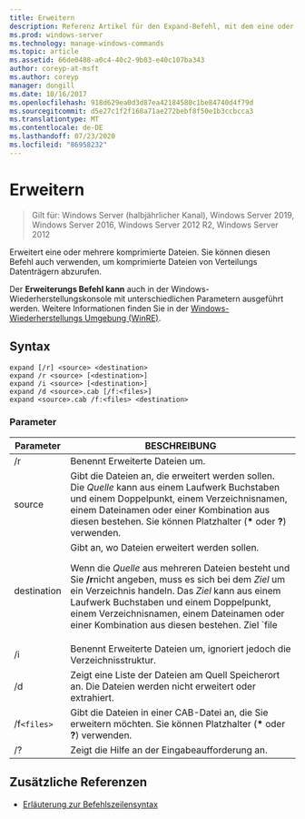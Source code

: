 ```yaml
---
title: Erweitern
description: Referenz Artikel für den Expand-Befehl, mit dem eine oder mehrere komprimierte Dateien erweitert werden.
ms.prod: windows-server
ms.technology: manage-windows-commands
ms.topic: article
ms.assetid: 66de0488-a0c4-40c2-9b03-e40c107ba343
author: coreyp-at-msft
ms.author: coreyp
manager: dongill
ms.date: 10/16/2017
ms.openlocfilehash: 918d629ea0d3d87ea42184580c1be84740d4f79d
ms.sourcegitcommit: d5e27c1f2f168a71ae272bebf8f50e1b3ccbcca3
ms.translationtype: MT
ms.contentlocale: de-DE
ms.lasthandoff: 07/23/2020
ms.locfileid: "86958232"
---
```

# <a name="expand"></a>Erweitern

> Gilt für: Windows Server (halbjährlicher Kanal), Windows Server 2019, Windows Server 2016, Windows Server 2012 R2, Windows Server 2012

Erweitert eine oder mehrere komprimierte Dateien. Sie können diesen Befehl auch verwenden, um komprimierte Dateien von Verteilungs Datenträgern abzurufen.

Der **Erweiterungs Befehl kann** auch in der Windows-Wiederherstellungskonsole mit unterschiedlichen Parametern ausgeführt werden. Weitere Informationen finden Sie in der [Windows-Wiederherstellungs Umgebung (WinRE)](/windows-hardware/manufacture/desktop/windows-recovery-environment--windows-re--technical-reference).

## <a name="syntax"></a>Syntax

```
expand [/r] <source> <destination>
expand /r <source> [<destination>]
expand /i <source> [<destination>]
expand /d <source>.cab [/f:<files>]
expand <source>.cab /f:<files> <destination>
```

### <a name="parameters"></a>Parameter

| Parameter | BESCHREIBUNG |
| --------- | ----------- |
| /r | Benennt Erweiterte Dateien um. |
| source | Gibt die Dateien an, die erweitert werden sollen. Die *Quelle* kann aus einem Laufwerk Buchstaben und einem Doppelpunkt, einem Verzeichnisnamen, einem Dateinamen oder einer Kombination aus diesen bestehen. Sie können Platzhalter (**&#42;** oder **?**) verwenden. |
| destination | Gibt an, wo Dateien erweitert werden sollen.<p>Wenn die *Quelle* aus mehreren Dateien besteht und Sie **/r**nicht angeben, muss es sich bei dem *Ziel* um ein Verzeichnis handeln. Das *Ziel* kann aus einem Laufwerk Buchstaben und einem Doppelpunkt, einem Verzeichnisnamen, einem Dateinamen oder einer Kombination aus diesen bestehen. Ziel `file | path` Spezifikation. |
| /i | Benennt Erweiterte Dateien um, ignoriert jedoch die Verzeichnisstruktur. |
| /d | Zeigt eine Liste der Dateien am Quell Speicherort an. Die Dateien werden nicht erweitert oder extrahiert. |
| /f`<files>` | Gibt die Dateien in einer CAB-Datei an, die Sie erweitern möchten. Sie können Platzhalter (**&#42;** oder **?**) verwenden. |
| /? | Zeigt die Hilfe an der Eingabeaufforderung an. |

## <a name="additional-references"></a>Zusätzliche Referenzen

- [Erläuterung zur Befehlszeilensyntax](command-line-syntax-key.md)
